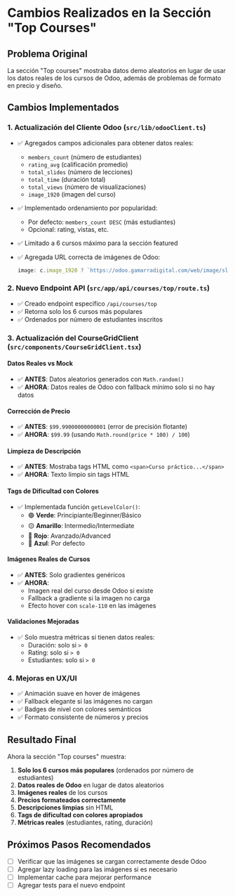 # Cambios Realizados en la Sección "Top Courses"

## Problema Original
La sección "Top courses" mostraba datos demo aleatorios en lugar de usar los datos reales de los cursos de Odoo, además de problemas de formato en precio y diseño.

## Cambios Implementados

### 1. **Actualización del Cliente Odoo (`src/lib/odooClient.ts`)**
- ✅ Agregados campos adicionales para obtener datos reales:
  - `members_count` (número de estudiantes)
  - `rating_avg` (calificación promedio)
  - `total_slides` (número de lecciones)
  - `total_time` (duración total)
  - `total_views` (número de visualizaciones)
  - `image_1920` (imagen del curso)

- ✅ Implementado ordenamiento por popularidad:
  - Por defecto: `members_count DESC` (más estudiantes)
  - Opcional: rating, vistas, etc.

- ✅ Limitado a 6 cursos máximo para la sección featured

- ✅ Agregada URL correcta de imágenes de Odoo:
  ```typescript
  image: c.image_1920 ? `https://odoo.gamarradigital.com/web/image/slide.channel/${c.id}/image_1920` : null
  ```

### 2. **Nuevo Endpoint API (`src/app/api/courses/top/route.ts`)**
- ✅ Creado endpoint específico `/api/courses/top`
- ✅ Retorna solo los 6 cursos más populares
- ✅ Ordenados por número de estudiantes inscritos

### 3. **Actualización del CourseGridClient (`src/components/CourseGridClient.tsx`)**

#### Datos Reales vs Mock
- ✅ **ANTES**: Datos aleatorios generados con `Math.random()`
- ✅ **AHORA**: Datos reales de Odoo con fallback mínimo solo si no hay datos

#### Corrección de Precio
- ✅ **ANTES**: `$99.99000000000001` (error de precisión flotante)
- ✅ **AHORA**: `$99.99` (usando `Math.round(price * 100) / 100`)

#### Limpieza de Descripción
- ✅ **ANTES**: Mostraba tags HTML como `<span>Curso práctico...</span>`
- ✅ **AHORA**: Texto limpio sin tags HTML

#### Tags de Dificultad con Colores
- ✅ Implementada función `getLevelColor()`:
  - 🟢 **Verde**: Principiante/Beginner/Básico
  - 🟡 **Amarillo**: Intermedio/Intermediate  
  - 🔴 **Rojo**: Avanzado/Advanced
  - 🔵 **Azul**: Por defecto

#### Imágenes Reales de Cursos
- ✅ **ANTES**: Solo gradientes genéricos
- ✅ **AHORA**: 
  - Imagen real del curso desde Odoo si existe
  - Fallback a gradiente si la imagen no carga
  - Efecto hover con `scale-110` en las imágenes

#### Validaciones Mejoradas
- ✅ Solo muestra métricas si tienen datos reales:
  - Duración: solo si `> 0`
  - Rating: solo si `> 0` 
  - Estudiantes: solo si `> 0`

### 4. **Mejoras en UX/UI**
- ✅ Animación suave en hover de imágenes
- ✅ Fallback elegante si las imágenes no cargan
- ✅ Badges de nivel con colores semánticos
- ✅ Formato consistente de números y precios

## Resultado Final

Ahora la sección "Top courses" muestra:
1. **Solo los 6 cursos más populares** (ordenados por número de estudiantes)
2. **Datos reales de Odoo** en lugar de datos aleatorios
3. **Imágenes reales** de los cursos
4. **Precios formateados correctamente**
5. **Descripciones limpias** sin HTML
6. **Tags de dificultad con colores apropiados**
7. **Métricas reales** (estudiantes, rating, duración)

## Próximos Pasos Recomendados
- [ ] Verificar que las imágenes se cargan correctamente desde Odoo
- [ ] Agregar lazy loading para las imágenes si es necesario
- [ ] Implementar cache para mejorar performance
- [ ] Agregar tests para el nuevo endpoint
